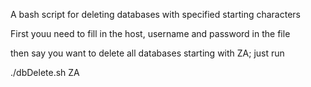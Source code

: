 A bash script for deleting databases with specified starting characters

First youu need to fill in the host, username and password in the file

then say you want to delete all databases starting with ZA; just run
 
./dbDelete.sh ZA

 
